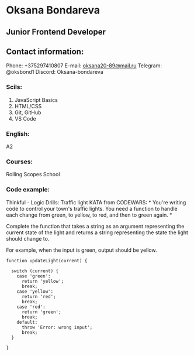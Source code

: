 # Oksana Bondareva 
## Junior Frontend Developer 

## Contact information:

Phone: +375297410807
E-mail: oksana20-89@mail.ru
Telegram: @oksbond1
Discord: Oksana-bondareva

### Scils:

1. JavaScript Basics
2. HTML/CSS
3. Git, GitHub
4. VS Code

### English: 

A2

### Courses:

Rolling Scopes School

### Code example:

Thinkful - Logic Drills: Traffic light KATA from CODEWARS: * You're writing code to control your town's traffic lights. You need a function to handle each change from green, to yellow, to red, and then to green again. *

Complete the function that takes a string as an argument representing the current state of the light and returns a string representing the state the light should change to.

For example, when the input is green, output should be yellow.

```
function updateLight(current) {

  switch (current) {
    case 'green':
      return 'yellow';
      break;
    case 'yellow':
      return 'red';
      break;
    case 'red':
      return 'green';
      break;
    default:
      throw 'Error: wrong input';
      break;
  }
  
}
```